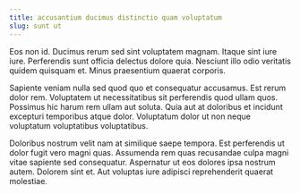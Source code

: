 ```yaml
---
title: accusantium ducimus distinctio quam voluptatum
slug: sunt ut
---
```


Eos non id. Ducimus rerum sed sint voluptatem magnam. Itaque sint iure iure. Perferendis sunt officia delectus dolore quia. Nesciunt illo odio veritatis quidem quisquam et. Minus praesentium quaerat corporis.

Sapiente veniam nulla sed quod quo et consequatur accusamus. Est rerum dolor rem. Voluptatem ut necessitatibus sit perferendis quod ullam quos. Possimus hic harum rem ullam aut soluta. Quia aut at doloribus et incidunt excepturi temporibus atque dolor. Voluptatum dolor ut non neque voluptatum voluptatibus voluptatibus.

Doloribus nostrum velit nam at similique saepe tempora. Est perferendis ut dolor fugit vero magni quas. Assumenda rem quas recusandae culpa magni vitae sapiente sed consequatur. Aspernatur ut eos dolores ipsa nostrum autem. Dolorem sint et. Aut voluptas iure adipisci reprehenderit quaerat molestiae.
